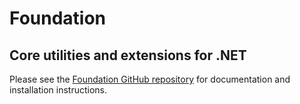 # Foundation

## Core utilities and extensions for .NET

Please see the [Foundation GitHub repository](https://github.com/evdzwan/Foundation) for documentation and installation instructions.
